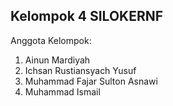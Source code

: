 ## Kelompok 4 SILOKERNF
Anggota Kelompok:
1. Ainun Mardiyah
2. Ichsan Rustiansyach Yusuf
3. Muhammad Fajar Sulton Asnawi
9. Muhammad Ismail
